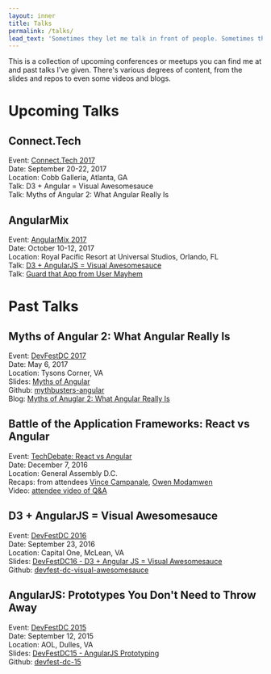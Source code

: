 ```yaml
---
layout: inner
title: Talks
permalink: /talks/
lead_text: 'Sometimes they let me talk in front of people. Sometimes they even listen.'
---
```


This is a collection of upcoming conferences or meetups you can find me at and past talks I've given. There's various degrees of content, from the slides and repos to even some videos and blogs.

# Upcoming Talks

## Connect.Tech

Event: [Connect.Tech 2017](http://connect.tech/)<br />
Date: September 20-22, 2017<br />
Location: Cobb Galleria, Atlanta, GA<br />
Talk: D3 + Angular = Visual Awesomesauce<br />
Talk: Myths of Angular 2: What Angular Really Is

## AngularMix

Event: [AngularMix 2017](https://angularmix.com/)<br />
Date: October 10-12, 2017<br />
Location: Royal Pacific Resort at Universal Studios, Orlando, FL<br />
Talk: [D3 + AngularJS = Visual Awesomesauce](https://angularmix.com/#!/speakers/John%20Niedzwiecki)<br />
Talk: [Guard that App from User Mayhem](https://angularmix.com/#!/speakers/John%20Niedzwiecki)

# Past Talks

## Myths of Angular 2: What Angular Really Is

Event: [DevFestDC 2017](http://www.devfestdc.org/)<br />
Date: May 6, 2017<br />
Location: Tysons Corner, VA<br />
Slides: [Myths of Angular](/talks/myths-of-angular.html)<br />
Github: [mythbusters-angular](https://github.com/RHGeek/mythbusters-angular)<br />
Blog: [Myths of Anuglar 2: What Angular Really Is](/posts/2017/myths-of-angular-devfest-dc.html)

## Battle of the Application Frameworks: React vs Angular 

Event: [TechDebate: React vs Angular](http://www.eventzin.com/techdebate/#/about)<br />
Date: December 7, 2016<br />
Location: General Assembly D.C.<br />
Recaps: from attendees [Vince Campanale](http://www.vincecampanale.com/blog/2016/12/08/angular-vs-react/), [Owen Modamwen](https://medium.com/@owenmodamwen/angular2-vs-react-ba876134f034)<br />
Video: [attendee video of Q&A](https://www.youtube.com/watch?v=vE5qDXIR2Bs)

## D3 + AngularJS = Visual Awesomesauce

Event: [DevFestDC 2016](http://archive.devfestdc.org/)<br />
Date: September 23, 2016<br />
Location: Capital One, McLean, VA<br />
Slides: [DevFestDC16 - D3 + Angular JS = Visual Awesomesauce](/talks/DevFestDC16-D3AngularJS-slides.pdf)<br />
Github: [devfest-dc-visual-awesomesauce](https://github.com/RHGeek/devfest-dc-visual-awesomesauce)

## AngularJS: Prototypes You Don't Need to Throw Away

Event: [DevFestDC 2015](http://archive.devfestdc.org/2015-sessions/)<br />
Date: September 12, 2015<br />
Location: AOL, Dulles, VA<br />
Slides: [DevFestDC15 - AngularJS Prototyping](/talks/DevFestDC15-AngularJSPrototyping.pdf)<br />
Github: [devfest-dc-15](https://github.com/RHGeek/devfest-dc-15)